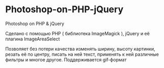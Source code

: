 # Photoshop-on-PHP-jQuery
Photoshop on PHP &amp; jQuery 

Сделано с помощью PHP ( библиотека ImageMagick ), jQuery и её плагина ImageAreaSelect 

Позволяет без потери качества изменять ширину, высоту картинки, резать её по центру, писать на ней текст, применять к ней различные фильтры и многое другое. Поддерживается gif-формат 
